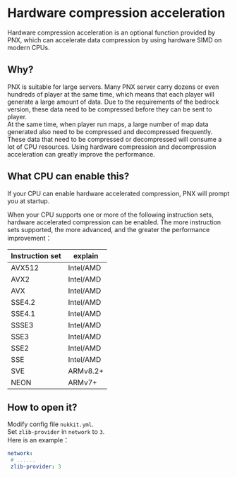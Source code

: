 # Hardware compression acceleration

Hardware compression acceleration is an optional function provided by PNX, which can accelerate data compression by using hardware SIMD on modern CPUs.

## Why?

PNX is suitable for large servers. Many PNX server carry dozens or even hundreds of player at the same time, which means that each player will generate a large amount of data. Due to the requirements of the bedrock version, these data need to be compressed before they can be sent to player.  
At the same time, when player run maps, a large number of map data generated also need to be compressed and decompressed frequently.  
These data that need to be compressed or decompressed will consume a lot of CPU resources. Using hardware compression and decompression acceleration can greatly improve the performance.

## What CPU can enable this?

If your CPU can enable hardware accelerated compression, PNX will prompt you at startup.

When your CPU supports one or more of the following instruction sets, hardware accelerated compression can be enabled. The more instruction sets supported, the more advanced, and the greater the performance improvement：

| Instruction set | explain   |
|-----------------|-----------|
| AVX512          | Intel/AMD |
| AVX2            | Intel/AMD |
| AVX             | Intel/AMD |
| SSE4.2          | Intel/AMD |
| SSE4.1          | Intel/AMD |
| SSSE3           | Intel/AMD |
| SSE3            | Intel/AMD |
| SSE2            | Intel/AMD |
| SSE             | Intel/AMD |
| SVE             | ARMv8.2+  |
| NEON            | ARMv7+    |

## How to open it?

Modify config file `nukkit.yml`.  
Set `zlib-provider` in `network` to `3`.  
Here is an example：  

```yaml
network:
 # ......
 zlib-provider: 3 
```